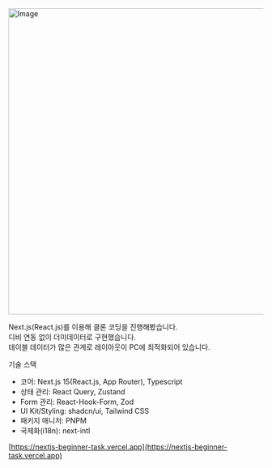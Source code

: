 <img width="605" alt="Image" src="https://github.com/user-attachments/assets/97285796-2200-4d3e-8732-231e59b88457" />

Next.js(React.js)를 이용해 클론 코딩을 진행해봤습니다.   
디비 연동 없이 더미데이터로 구현했습니다.   
테이블 데이터가 많은 관계로 레이아웃이 PC에 최적화되어 있습니다.  

기술 스택
- 코어: Next.js 15(React.js, App Router), Typescript
- 상태 관리: React Query, Zustand
- Form 관리: React-Hook-Form, Zod
- UI Kit/Styling: shadcn/ui, Tailwind CSS
- 패키지 매니저: PNPM
- 국제화(i18n): next-intl

[https://nextjs-beginner-task.vercel.app](https://nextjs-beginner-task.vercel.app)
